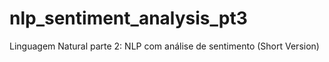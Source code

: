 # nlp_sentiment_analysis_pt3
Linguagem Natural parte 2: NLP com análise de sentimento (Short Version)
